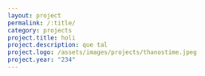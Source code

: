 ```yaml
---
layout: project
permalink: /:title/
category: projects
project.title: holi
project.description: que tal
project.logo: /assets/images/projects/thanostime.jpeg
project.year: "234"
---
```

